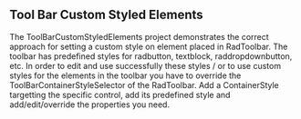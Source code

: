## Tool Bar Custom Styled Elements
The ToolBarCustomStyledElements project demonstrates the correct approach for setting a custom style on element placed in RadToolbar.
The toolbar has predefined styles for radbutton, textblock, raddropdownbutton, etc. In order to edit and use successfully these styles / or to use custom styles for the elements in the toolbar you have to override the ToolBarContainerStyleSelector of the RadToolbar. Add a ContainerStyle targetting the specific control, add its predefined style and add/edit/override the properties you need.

[//]: <keywords: itemcontainerstyleselector, toolbarcontainerstyleselector>